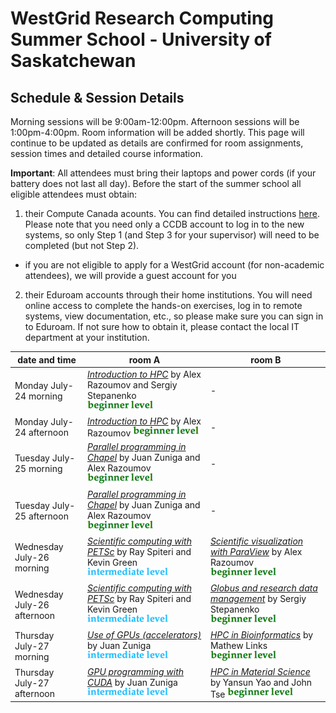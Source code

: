 # WestGrid Research Computing Summer School - University of Saskatchewan
## Schedule & Session Details

Morning sessions will be 9:00am-12:00pm. Afternoon sessions will be 1:00pm-4:00pm. Room information will
be added shortly. This page will continue to be updated as details are confirmed for room assignments,
session times and detailed course information.

**Important**: All attendees must bring their laptops and power cords (if your battery does not last
all day). Before the start of the summer school all eligible attendees must obtain:
1. their Compute Canada acounts. You can find detailed instructions
   [here](https://www.computecanada.ca/research-portal/account-management/apply-for-an-account). Please
   note that you need only a CCDB account to log in to the new systems, so only Step 1 (and Step 3 for
   your supervisor) will need to be completed (but not Step 2).
  - if you are not eligible to apply for a WestGrid account (for non-academic attendees), we will provide
    a guest account for you
2. their Eduroam accounts through their home institutions. You will need online access to complete the
   hands-on exercises, log in to remote systems, view documentation, etc., so please make sure you can
   sign in to Eduroam. If not sure how to obtain it, please contact the local IT department at your
   institution.

| date and time | room A | room B |
| ------------- | ------ | ------ |
| Monday July-24 morning | [*Introduction to HPC*](intro.md) by Alex Razoumov and Sergiy Stepanenko ![beginner](beginner.png) | - |
| Monday July-24 afternoon | [*Introduction to HPC*](intro.md) by Alex Razoumov ![beginner](beginner.png) | - |
| Tuesday July-25 morning | [*Parallel programming in Chapel*](chapel.md) by Juan Zuniga and Alex Razoumov ![beginner](beginner.png) | - |
| Tuesday July-25 afternoon | [*Parallel programming in Chapel*](chapel.md) by Juan Zuniga and Alex Razoumov ![beginner](beginner.png) | - |
| Wednesday July-26 morning | [*Scientific computing with PETSc*](petsc.md) by Ray Spiteri and Kevin Green ![intermediate](intermediate.png) | [*Scientific visualization with ParaView*](visualization.md) by Alex Razoumov ![beginner](beginner.png) |
| Wednesday July-26 afternoon | [*Scientific computing with PETSc*](petsc.md) by Ray Spiteri and Kevin Green ![intermediate](intermediate.png) | [*Globus and research data management*](globus.md) by Sergiy Stepanenko ![beginner](beginner.png) |
| Thursday July-27 morning | [*Use of GPUs (accelerators)*](gpus.md) by Juan Zuniga ![intermediate](intermediate.png) | [*HPC in Bioinformatics*](bioinfo.md) by Mathew Links ![beginner](beginner.png) |
| Thursday July-27 afternoon | [*GPU programming with CUDA*](cuda.md) by Juan Zuniga ![intermediate](intermediate.png) | [*HPC in Material Science*](material.md) by Yansun Yao and John Tse ![beginner](beginner.png) |
